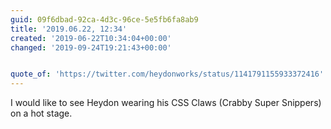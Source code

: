 ```yaml
---
guid: 09f6dbad-92ca-4d3c-96ce-5e5fb6fa8ab9
title: '2019.06.22, 12:34'
created: '2019-06-22T10:34:04+00:00'
changed: '2019-09-24T19:21:43+00:00'


quote_of: 'https://twitter.com/heydonworks/status/1141791155933372416'
---
```


I would like to see Heydon wearing his CSS Claws (Crabby Super Snippers) on a hot stage.
